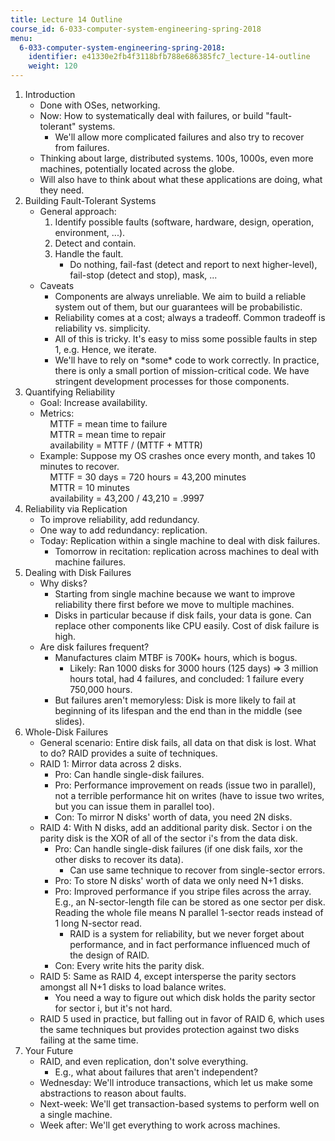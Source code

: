```yaml
---
title: Lecture 14 Outline
course_id: 6-033-computer-system-engineering-spring-2018
menu:
  6-033-computer-system-engineering-spring-2018:
    identifier: e41330e2fb4f3118bfb788e686385fc7_lecture-14-outline
    weight: 120
---
```

1.  Introduction
    *   Done with OSes, networking.
    *   Now: How to systematically deal with failures, or build "fault-tolerant" systems.
        *   We'll allow more complicated failures and also try to recover from failures.
    *   Thinking about large, distributed systems. 100s, 1000s, even more machines, potentially located across the globe.
    *   Will also have to think about what these applications are doing, what they need.
2.  Building Fault-Tolerant Systems
    *   General approach:
        1.  Identify possible faults (software, hardware, design, operation, environment, ...).
        2.  Detect and contain.
        3.  Handle the fault.
            *   Do nothing, fail-fast (detect and report to next higher-level), fail-stop (detect and stop), mask, ...
    *   Caveats
        *   Components are always unreliable. We aim to build a reliable system out of them, but our guarantees will be probabilistic.
        *   Reliability comes at a cost; always a tradeoff. Common tradeoff is reliability vs. simplicity.
        *   All of this is tricky. It's easy to miss some possible faults in step 1, e.g. Hence, we iterate.
        *   We'll have to rely on \*some\* code to work correctly. In practice, there is only a small portion of mission-critical code. We have stringent development processes for those components.
3.  Quantifying Reliability
    *   Goal: Increase availability.
    *   Metrics:  
            MTTF = mean time to failure  
            MTTR = mean time to repair  
            availability = MTTF / (MTTF + MTTR)
    *   Example: Suppose my OS crashes once every month, and takes 10 minutes to recover.  
            MTTF = 30 days = 720 hours = 43,200 minutes  
            MTTR = 10 minutes  
            availability = 43,200 / 43,210 = .9997
4.  Reliability via Replication
    *   To improve reliability, add redundancy.
    *   One way to add redundancy: replication.
    *   Today: Replication within a single machine to deal with disk failures.
        *   Tomorrow in recitation: replication across machines to deal with machine failures.
5.  Dealing with Disk Failures
    *   Why disks?
        *   Starting from single machine because we want to improve reliability there first before we move to multiple machines.
        *   Disks in particular because if disk fails, your data is gone. Can replace other components like CPU easily. Cost of disk failure is high.
    *   Are disk failures frequent?
        *   Manufactures claim MTBF is 700K+ hours, which is bogus.
            *   Likely: Ran 1000 disks for 3000 hours (125 days) => 3 million hours total, had 4 failures, and concluded: 1 failure every 750,000 hours.
        *   But failures aren't memoryless: Disk is more likely to fail at beginning of its lifespan and the end than in the middle (see slides).
6.  Whole-Disk Failures
    *   General scenario: Entire disk fails, all data on that disk is lost. What to do? RAID provides a suite of techniques.
    *   RAID 1: Mirror data across 2 disks.
        *   Pro: Can handle single-disk failures.
        *   Pro: Performance improvement on reads (issue two in parallel), not a terrible performance hit on writes (have to issue two writes, but you can issue them in parallel too).
        *   Con: To mirror N disks' worth of data, you need 2N disks.
    *   RAID 4: With N disks, add an additional parity disk. Sector i on the parity disk is the XOR of all of the sector i's from the data disk.
        *   Pro: Can handle single-disk failures (if one disk fails, xor the other disks to recover its data).
            *   Can use same technique to recover from single-sector errors.
        *   Pro: To store N disks' worth of data we only need N+1 disks.
        *   Pro: Improved performance if you stripe files across the array. E.g., an N-sector-length file can be stored as one sector per disk. Reading the whole file means N parallel 1-sector reads instead of 1 long N-sector read.
            *   RAID is a system for reliability, but we never forget about performance, and in fact performance influenced much of the design of RAID.
        *   Con: Every write hits the parity disk.
    *   RAID 5: Same as RAID 4, except intersperse the parity sectors amongst all N+1 disks to load balance writes.
        *   You need a way to figure out which disk holds the parity sector for sector i, but it's not hard.
    *   RAID 5 used in practice, but falling out in favor of RAID 6, which uses the same techniques but provides protection against two disks failing at the same time.
7.  Your Future
    *   RAID, and even replication, don't solve everything.
        *   E.g., what about failures that aren't independent?
    *   Wednesday: We'll introduce transactions, which let us make some abstractions to reason about faults.
    *   Next-week: We'll get transaction-based systems to perform well on a single machine.
    *   Week after: We'll get everything to work across machines.